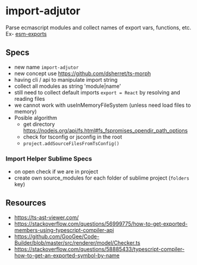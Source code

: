 # import-adjutor

Parse ecmascript modules and collect names of export vars, functions, etc.  
Ex- [esm-exports](https://github.com/unlight/esm-exports)

## Specs

-   new name `import-adjutor`
-   new concept use https://github.com/dsherret/ts-morph
-   having cli / api to manipulate import string
-   collect all modules as string 'module|name'
-   still need to collect default imports `export = React` by resolving and reading files
-   we cannot work with useInMemoryFileSystem (unless need load files to memory)
-   Posible algorithm
    -   get directory https://nodejs.org/api/fs.html#fs_fspromises_opendir_path_options
    -   check for tsconfig or jsconfig in the root
    -   `project.addSourceFilesFromTsConfig()`

### Import Helper Sublime Specs

-   on open check if we are in project
-   create own source_modules for each folder of sublime project (`folders` key)

## Resources

-   https://ts-ast-viewer.com/
-   https://stackoverflow.com/questions/56999775/how-to-get-exported-members-using-typescript-compiler-api
-   https://github.com/GooGee/Code-Builder/blob/master/src/renderer/model/Checker.ts
-   https://stackoverflow.com/questions/58885433/typescript-compiler-how-to-get-an-exported-symbol-by-name
